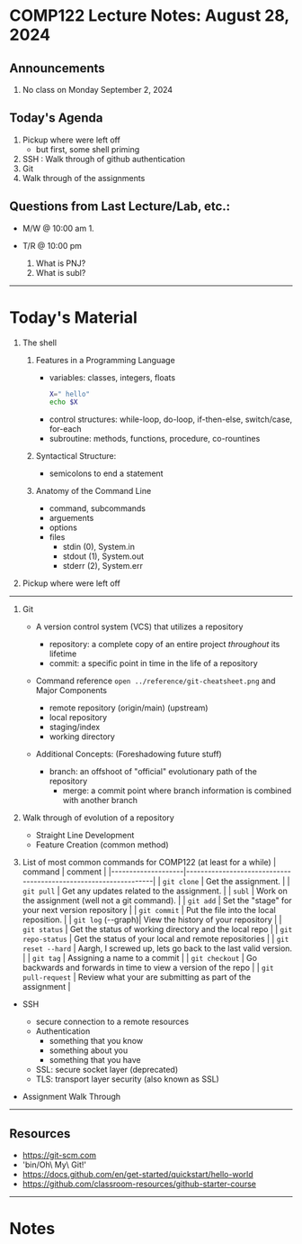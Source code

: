 # COMP122 Lecture Notes: August 28, 2024

## Announcements
   1. No class on Monday September 2, 2024


## Today's Agenda
   1. Pickup where were left off
      - but first, some shell priming 
   1. SSH : Walk through of github authentication
   1. Git
   1. Walk through of the assignments

## Questions from Last Lecture/Lab, etc.:
   * M/W @ 10:00 am
     1. 

   * T/R @ 10:00 pm
     1. What is PNJ?
     1. What is subl?


---
# Today's Material
  1. The shell
     1. Features in a Programming Language
        - variables:  classes, integers, floats
          ```bash
          X=" hello"
          echo $X
          ```
        - control structures: while-loop, do-loop, if-then-else, switch/case, for-each
        - subroutine: methods, functions, procedure, co-rountines

     1. Syntactical Structure:
        - semicolons to end a statement


     1. Anatomy of the Command Line
        - command, subcommands
        - arguements
        - options
        - files
          * stdin (0), System.in
          * stdout (1), System.out
          * stderr (2), System.err

  1. Pickup where were left off

---
  1. Git
     - A version control system (VCS) that utilizes a repository
       - repository: a complete copy of an entire project _throughout_ its lifetime  
       - commit:  a specific point in time in the life of a repository

     - Command reference `open ../reference/git-cheatsheet.png` and Major Components
        - remote repository (origin/main) (upstream)
        - local repository 
        - staging/index
        - working directory

     - Additional Concepts: (Foreshadowing future stuff)
       - branch:  an offshoot of "official" evolutionary path of the repository
         - merge: a commit point where branch information is combined with another branch

  1. Walk through of evolution of a repository
     - Straight Line Development
     - Feature Creation (common method)

  1. List of most common commands for COMP122  (at least for a while)
     | command            | comment                                                         |
     |--------------------|-----------------------------------------------------------------|
     | `git clone`        | Get the assignment.                                             |
     | `git pull`         | Get any updates related to the assignment.                      |
     | `subl`             | Work on the assignment (well not a git command).                |
     | `git add`          | Set the "stage" for your next version repository                |
     | `git commit`       | Put the file into the local reposition.                         |
     | `git log` (--graph)| View the history of your repository                             |
     | `git status`       | Get the status of working directory and the local repo          |
     | `git repo-status`  | Get the status of your local and remote repositories            |
     | `git reset --hard` | Aargh, I screwed up, lets go back to the last valid version.    |
     | `git tag`          | Assigning a name to a commit                                    |
     | `git checkout`     | Go backwards and forwards in time to view a version of the repo |
     | `git pull-request` | Review what your are submitting as part of the assignment       |

   * SSH
      - secure connection to a remote resources
      - Authentication
        - something that you know
        - something about you
        - something that you have
      - SSL: secure socket layer (deprecated)
      - TLS: transport layer security (also known as SSL)

   * Assignment Walk Through



---
## Resources
  * https://git-scm.com
  * 'bin/Oh\ My\ Git\!'
  * https://docs.github.com/en/get-started/quickstart/hello-world
  * https://github.com/classroom-resources/github-starter-course


---
<!-- This section is for student's to place their own notes. -->
<!-- This section will not be updated by the Professor.   -->

# Notes 







